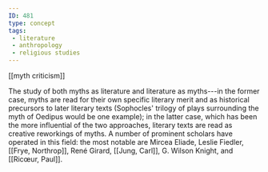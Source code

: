 ```yaml
---
ID: 481
type: concept
tags: 
 - literature
 - anthropology
 - religious studies
---
```


[[myth criticism]]

 The study of
both myths as literature and literature as myths---in the former case,
myths are read for their own specific literary merit and as historical
precursors to later literary texts (Sophocles' trilogy of plays
surrounding the myth of Oedipus would be one example); in the latter
case, which has been the more influential of the two approaches,
literary texts are read as creative reworkings of myths. A number of
prominent scholars have operated in this field: the most notable are
Mircea Eliade, Leslie Fiedler, [[Frye, Northrop]], René Girard, [[Jung, Carl]], G. Wilson Knight,
and [[Ricœur, Paul]].
